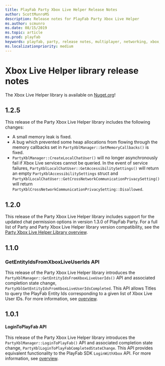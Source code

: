 ```yaml
---
title: PlayFab Party Xbox Live Helper Release Notes
author: ScottMunroMS
description: Release notes for PlayFab Party Xbox Live Helper
ms.author: scmunro
ms.date: 08/15/2019
ms.topic: article
ms.prod: playfab
keywords: playfab, party, release notes, multiplayer, networking, xbox, xbl
ms.localizationpriority: medium
---
```


# Xbox Live Helper library release notes

The Xbox Live Helper library is available on [Nuget.org](https://www.nuget.org/profiles/PlayFab)!

## 1.2.5

This release of the Party Xbox Live Helper library includes the following changes:

- A small memory leak is fixed.
- A bug which prevented some heap allocations from flowing through the memory callbacks set in `PartyXblManager::SetMemoryCallbacks()` is fixed.
- `PartyXblManager::CreateLocalChatUser()` will no longer asynchronously fail if Xbox Live services cannot be queried. In the event of service failures, `PartyXblLocalChatUser::GetAccessibilitySettings()` will return an empty `PartyXblAccessibilitySettings` struct and `PartyXblLocalChatUser::GetCrossNetworkCommunicationPrivacySetting()` will return `PartyXblCrossNetworkCommunicationPrivacySetting::Disallowed`.

## 1.2.0

This release of the Party Xbox Live Helper library includes support for the updated chat permission options in version 1.3.0 of PlayFab Party. For a full list of Party and Party Xbox Live Helper library version compatibility, see the [Party Xbox Live Helper Library overview](party-xbox-live-guide.md).

## 1.1.0

### GetEntityIdsFromXboxLiveUserIds API

This release of the Party Xbox Live Helper library introduces the `PartyXblManager::GetEntityIdsFromXboxLiveUserIds()` API and associated completion state change, `PartyXblGetEntityIdsFromXboxLiveUserIdsCompleted`. This API allows Titles to query the PlayFab Entity Ids corresponding to a given list of Xbox Live User IDs. For more information, see [overview](party-xbox-live-guide.md#mapping-between-xbox-live-user-ids-and-playfab-entity-ids).

## 1.0.1

#### LoginToPlayFab API

This release of the Party Xbox Live Helper library introduces the `PartyXblManager::LoginToPlayFab()` API and associated completion state change, `PartyXblLoginToPlayFabCompletedStateChange`. This API provides equivalent functionality to the PlayFab SDK `LoginWithXbox` API. For more information, see [overview](party-xbox-live-guide.md#creating-partylocalchatcontrols-from-partyxbllocalchatusers).
